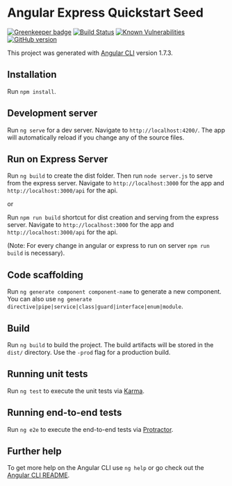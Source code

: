 # Angular Express Quickstart Seed 

[![Greenkeeper badge](https://badges.greenkeeper.io/Humadroid/Angular-Express-Quickstart.svg)](https://greenkeeper.io/)
[![Build Status](https://travis-ci.org/Humadroid/Angular-Express-Quickstart.svg?branch=master)](https://travis-ci.org/Humadroid/Angular-Express-Quickstart)
[![Known Vulnerabilities](https://snyk.io/test/github/humadroid/angular-express-quickstart/badge.svg?targetFile=package.json)](https://snyk.io/test/github/humadroid/angular-express-quickstart?targetFile=package.json)
[![GitHub version](https://badge.fury.io/gh/Humadroid%2FAngular-Express-Quickstart.svg)](https://badge.fury.io/gh/Humadroid%2FAngular-Express-Quickstart)

This project was generated with [Angular CLI](https://github.com/angular/angular-cli) version 1.7.3.

## Installation

Run `npm install`. 

## Development server

Run `ng serve` for a dev server. Navigate to `http://localhost:4200/`. The app will automatically reload if you change any of the source files.

## Run on Express Server

Run `ng build` to create the dist folder. Then run `node server.js` to serve from the express server.
Navigate to `http://localhost:3000` for the app and `http://localhost:3000/api` for the api.

or 

Run `npm run build` shortcut for dist creation and serving from the express server. Navigate to `http://localhost:3000` for the app and `http://localhost:3000/api` for the api.

(Note: For every change in angular or express to run on server `npm run build` is necessary).

## Code scaffolding

Run `ng generate component component-name` to generate a new component. You can also use `ng generate directive|pipe|service|class|guard|interface|enum|module`.

## Build

Run `ng build` to build the project. The build artifacts will be stored in the `dist/` directory. Use the `-prod` flag for a production build.

## Running unit tests

Run `ng test` to execute the unit tests via [Karma](https://karma-runner.github.io).

## Running end-to-end tests

Run `ng e2e` to execute the end-to-end tests via [Protractor](http://www.protractortest.org/).

## Further help

To get more help on the Angular CLI use `ng help` or go check out the [Angular CLI README](https://github.com/angular/angular-cli/blob/master/README.md).
